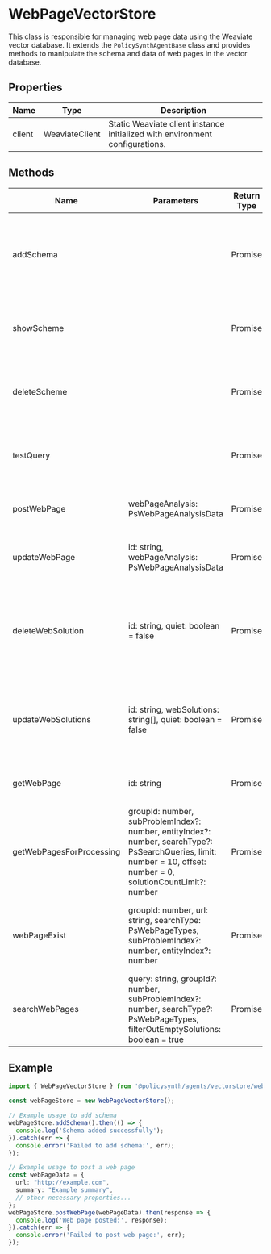 # WebPageVectorStore

This class is responsible for managing web page data using the Weaviate vector database. It extends the `PolicySynthAgentBase` class and provides methods to manipulate the schema and data of web pages in the vector database.

## Properties

| Name   | Type            | Description               |
|--------|-----------------|---------------------------|
| client | WeaviateClient  | Static Weaviate client instance initialized with environment configurations. |

## Methods

| Name                      | Parameters                                                                 | Return Type                         | Description                                                                 |
|---------------------------|----------------------------------------------------------------------------|-------------------------------------|-----------------------------------------------------------------------------|
| addSchema                 |                                                                            | Promise<void>                       | Reads the web page schema from a file and adds it to the Weaviate schema.   |
| showScheme                |                                                                            | Promise<void>                       | Retrieves and logs the current schema from Weaviate.                        |
| deleteScheme              |                                                                            | Promise<void>                       | Deletes the 'WebPage' class from the Weaviate schema.                       |
| testQuery                 |                                                                            | Promise<any>                        | Executes a test query to fetch web pages with certain criteria.             |
| postWebPage               | webPageAnalysis: PsWebPageAnalysisData                                | Promise<any>                        | Posts a web page analysis to Weaviate.                                      |
| updateWebPage             | id: string, webPageAnalysis: PsWebPageAnalysisData                    | Promise<any>                        | Updates a web page analysis in Weaviate by ID.                              |
| deleteWebSolution         | id: string, quiet: boolean = false                                         | Promise<void>                       | Deletes a web solution from Weaviate by ID, optionally logs the action.     |
| updateWebSolutions        | id: string, webSolutions: string[], quiet: boolean = false                 | Promise<any>                        | Updates web solutions for a specific web page in Weaviate.                  |
| getWebPage                | id: string                                                                 | Promise<PsWebPageAnalysisData> | Retrieves a web page by ID from Weaviate.                                   |
| getWebPagesForProcessing  | groupId: number, subProblemIndex?: number, entityIndex?: number, searchType?: PsSearchQueries, limit: number = 10, offset: number = 0, solutionCountLimit?: number | Promise<PsWebPageGraphQlResults> | Retrieves web pages for processing based on various criteria.               |
| webPageExist              | groupId: number, url: string, searchType: PsWebPageTypes, subProblemIndex?: number, entityIndex?: number | Promise<Boolean>                    | Checks if a web page exists in Weaviate based on provided criteria.         |
| searchWebPages            | query: string, groupId?: number, subProblemIndex?: number, searchType?: PsWebPageTypes, filterOutEmptySolutions: boolean = true | Promise<PsWebPageGraphQlResults> | Searches web pages in Weaviate based on a text query and other criteria.    |

## Example

```typescript
import { WebPageVectorStore } from '@policysynth/agents/vectorstore/webPage.js';

const webPageStore = new WebPageVectorStore();

// Example usage to add schema
webPageStore.addSchema().then(() => {
  console.log('Schema added successfully');
}).catch(err => {
  console.error('Failed to add schema:', err);
});

// Example usage to post a web page
const webPageData = {
  url: "http://example.com",
  summary: "Example summary",
  // other necessary properties...
};
webPageStore.postWebPage(webPageData).then(response => {
  console.log('Web page posted:', response);
}).catch(err => {
  console.error('Failed to post web page:', err);
});
```